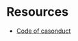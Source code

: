 # Resources

- [Code of casonduct](https://github.com/design-tokens/community-group/blob/main/CODE_OF_CONDUCT.md)
